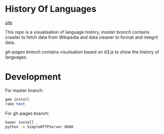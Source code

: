 # History Of Languages
[site](http://www.yangchenyun.com/history_of_languages/)

This repo is a visualisation of language history,
*master branch* contains crawler to fetch data from Wikipedia and data cleaner
to format and integrit data.

*gh-pages branch* contains visulisation based on d3.js to show the history of languages.

# Development
For master branch:
```ruby
gem install
rake test
```

For gh-pages branch:
```bash
bower install
python -m SimpleHTTPServer 8080
```